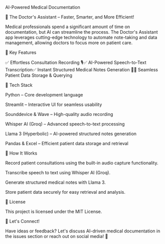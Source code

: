 AI-Powered Medical Documentation

🚀 The Doctor's Assistant – Faster, Smarter, and More Efficient!

Medical professionals spend a significant amount of time on documentation, but AI can streamline the process. The Doctor's Assistant app leverages cutting-edge technology to automate note-taking and data management, allowing doctors to focus more on patient care.

🔹 Key Features

✅ Effortless Consultation Recording 🎙️✅ AI-Powered Speech-to-Text Transcription✅ Instant Structured Medical Notes Generation 📄✅ Seamless Patient Data Storage & Querying

🔹 Tech Stack

Python – Core development language

Streamlit – Interactive UI for seamless usability

Sounddevice & Wave – High-quality audio recording

Whisper AI (Groq) – Advanced speech-to-text processing

Llama 3 (Hyperbolic) – AI-powered structured notes generation

Pandas & Excel – Efficient patient data storage and retrieval

📌 How It Works

Record patient consultations using the built-in audio capture functionality.

Transcribe speech to text using Whisper AI (Groq).

Generate structured medical notes with Llama 3.

Store patient data securely for easy retrieval and analysis.


📜 License

This project is licensed under the MIT License.

📢 Let's Connect!

Have ideas or feedback? Let's discuss AI-driven medical documentation in the issues section or reach out on social media! 🚀
